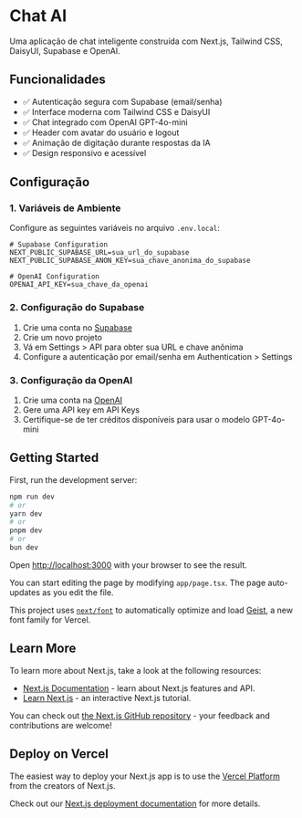 # Chat AI

Uma aplicação de chat inteligente construída com Next.js, Tailwind CSS, DaisyUI, Supabase e OpenAI.

## Funcionalidades

- ✅ Autenticação segura com Supabase (email/senha)
- ✅ Interface moderna com Tailwind CSS e DaisyUI
- ✅ Chat integrado com OpenAI GPT-4o-mini
- ✅ Header com avatar do usuário e logout
- ✅ Animação de digitação durante respostas da IA
- ✅ Design responsivo e acessível

## Configuração

### 1. Variáveis de Ambiente

Configure as seguintes variáveis no arquivo `.env.local`:

```env
# Supabase Configuration
NEXT_PUBLIC_SUPABASE_URL=sua_url_do_supabase
NEXT_PUBLIC_SUPABASE_ANON_KEY=sua_chave_anonima_do_supabase

# OpenAI Configuration
OPENAI_API_KEY=sua_chave_da_openai
```

### 2. Configuração do Supabase

1. Crie uma conta no [Supabase](https://supabase.com)
2. Crie um novo projeto
3. Vá em Settings > API para obter sua URL e chave anônima
4. Configure a autenticação por email/senha em Authentication > Settings

### 3. Configuração da OpenAI

1. Crie uma conta na [OpenAI](https://platform.openai.com)
2. Gere uma API key em API Keys
3. Certifique-se de ter créditos disponíveis para usar o modelo GPT-4o-mini

## Getting Started

First, run the development server:

```bash
npm run dev
# or
yarn dev
# or
pnpm dev
# or
bun dev
```

Open [http://localhost:3000](http://localhost:3000) with your browser to see the result.

You can start editing the page by modifying `app/page.tsx`. The page auto-updates as you edit the file.

This project uses [`next/font`](https://nextjs.org/docs/app/building-your-application/optimizing/fonts) to automatically optimize and load [Geist](https://vercel.com/font), a new font family for Vercel.

## Learn More

To learn more about Next.js, take a look at the following resources:

- [Next.js Documentation](https://nextjs.org/docs) - learn about Next.js features and API.
- [Learn Next.js](https://nextjs.org/learn) - an interactive Next.js tutorial.

You can check out [the Next.js GitHub repository](https://github.com/vercel/next.js) - your feedback and contributions are welcome!

## Deploy on Vercel

The easiest way to deploy your Next.js app is to use the [Vercel Platform](https://vercel.com/new?utm_medium=default-template&filter=next.js&utm_source=create-next-app&utm_campaign=create-next-app-readme) from the creators of Next.js.

Check out our [Next.js deployment documentation](https://nextjs.org/docs/app/building-your-application/deploying) for more details.
